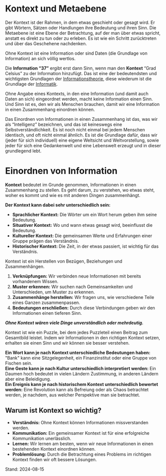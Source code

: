 # Kontext und Metaebene

Der Kontext ist der Rahmen, in dem etwas geschieht oder gesagt wird. Er gibt Wörtern, Sätzen oder Handlungen ihre Bedeutung und ihren Sinn. Die Metaebene ist eine Ebene der Betrachtung, auf der man über etwas spricht, anstatt es direkt zu tun oder zu erleben. Es ist wie ein Schritt zurücktreten und über das Geschehene nachdenken.

Ohne Kontext ist eine Information oder sind Daten (die Grundlage von Information) an sich völlig wertlos. 

Die **Information “37”** ergibt erst dann Sinn, wenn man den **Kontext** “Grad Celsius” zu der Information hinzufügt. Das ist eine der bedeutendsten und wichtigsten Grundlagen der [Informationstheorie](https://de.wikipedia.org/wiki/Informationstheorie), diese wiederum ist die Grundlage der [Informatik](https://de.wikipedia.org/wiki/Informatik). 

Ohne Angabe eines Kontexts, in den eine Information (und damit auch Daten an sich) eingeordnet werden, macht keine Information einen Sinn. Und Sinn ist es, den wir als Menschen brauchen, damit wir eine Information in einen Zusammenhang einordnen können. 

Das Einordnen von Informationen in einen Zusammenhang ist das, was wir als “Intelligenz” bezeichnen, und das ist keineswegs eine Selbstverständlichkeit. Es ist noch nicht einmal bei jedem Menschen identisch, und oft nicht einmal ähnlich. Es ist die Grundlage dafür, dass wir (jeder für sich individuell) eine eigene Weltsicht und Weltvorstellung, sowie jeder für sich eine Gedankenwelt und eine Lebenswelt erzeugt und in dieser grundlegend lebt. 

# Einordnen von Information

**Kontext** bedeutet im Grunde genommen, Informationen in einen Zusammenhang zu stellen. Es geht darum, zu verstehen, wo etwas steht, woher es kommt und wie es mit anderen Dingen zusammenhängt.

**Der Kontext kann dabei sehr unterschiedlich sein:**

* **Sprachlicher Kontext:** Die Wörter um ein Wort herum geben ihm seine Bedeutung.  
* **Situativer Kontext:** Wo und wann etwas gesagt wird, beeinflusst die Bedeutung.  
* **Kultureller Kontext:** Die gemeinsamen Werte und Erfahrungen einer Gruppe prägen das Verständnis.  
* **Historischer Kontext:** Die Zeit, in der etwas passiert, ist wichtig für das Verständnis.

Kontext ist ein Herstellen von Bezügen, Beziehungen und Zusammenhängen. 

1. **Verknüpfungen:** Wir verbinden neue Informationen mit bereits vorhandenem Wissen.  
2. **Muster erkennen:** Wir suchen nach Gemeinsamkeiten und Unterschieden, um Muster zu erkennen.  
3. **Zusammenhänge herstellen:** Wir fragen uns, wie verschiedene Teile eines Ganzen zusammenpassen.  
4. **Bedeutungen erschließen:** Durch diese Verbindungen geben wir den Informationen einen tieferen Sinn.

***Ohne Kontext wären viele Dinge unverständlich oder mehrdeutig.***

Kontext ist wie ein Puzzle, bei dem jedes Puzzleteil einen Beitrag zum Gesamtbild leistet. Indem wir Informationen in den richtigen Kontext setzen, erhalten sie einen Sinn und wir können sie besser verstehen.

**Ein Wort kann je nach Kontext unterschiedliche Bedeutungen haben:** "Bank" kann eine Sitzgelegenheit, ein Finanzinstitut oder eine Gruppe von Fischen sein.  
**Eine Geste kann je nach Kultur unterschiedlich interpretiert werden:** Ein Daumen hoch bedeutet in vielen Ländern Zustimmung, in anderen Ländern aber eine Beleidigung.  
**Ein Ereignis kann je nach historischem Kontext unterschiedlich bewertet werden:** Eine Revolution kann als Befreiung oder als Chaos betrachtet werden, je nachdem, aus welcher Perspektive man sie betrachtet.

## Warum ist Kontext so wichtig?

* **Verständnis:** Ohne Kontext können Informationen missverstanden werden.  
* **Kommunikation:** Ein gemeinsamer Kontext ist für eine erfolgreiche Kommunikation unerlässlich.  
* **Lernen:** Wir lernen am besten, wenn wir neue Informationen in einen bestehenden Kontext einordnen können.  
* **Problemlösung:** Durch die Betrachtung eines Problems im richtigen Kontext finden wir oft bessere Lösungen.

Stand: 2024-08-15

